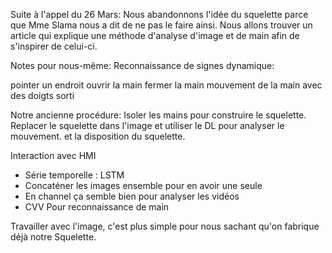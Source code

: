 Suite à l'appel du 26 Mars:
Nous abandonnons l'idée du squelette parce que Mme Slama nous a dit de ne pas le faire ainsi.
Nous allons trouver un article qui explique une méthode d'analyse d'image et de main afin
de s'inspirer de celui-ci.



Notes pour nous-même:
Reconnaissance de signes dynamique:

pointer un endroit
ouvrir la main
fermer la main
mouvement de la main avec des doigts sorti



Notre ancienne procédure:
Isoler les mains pour construire le squelette.
Replacer le squelette dans l'image et utiliser le DL pour analyser le mouvement.
et la disposition du squelette.




Interaction avec HMI
- Série temporelle : LSTM
- Concaténer les images ensemble pour en avoir une seule
- En channel ça semble bien pour analyser les vidéos
- CVV Pour reconnaissance de main

Travailler avec l'image, c'est plus simple pour nous sachant qu'on fabrique
déjà notre Squelette.
